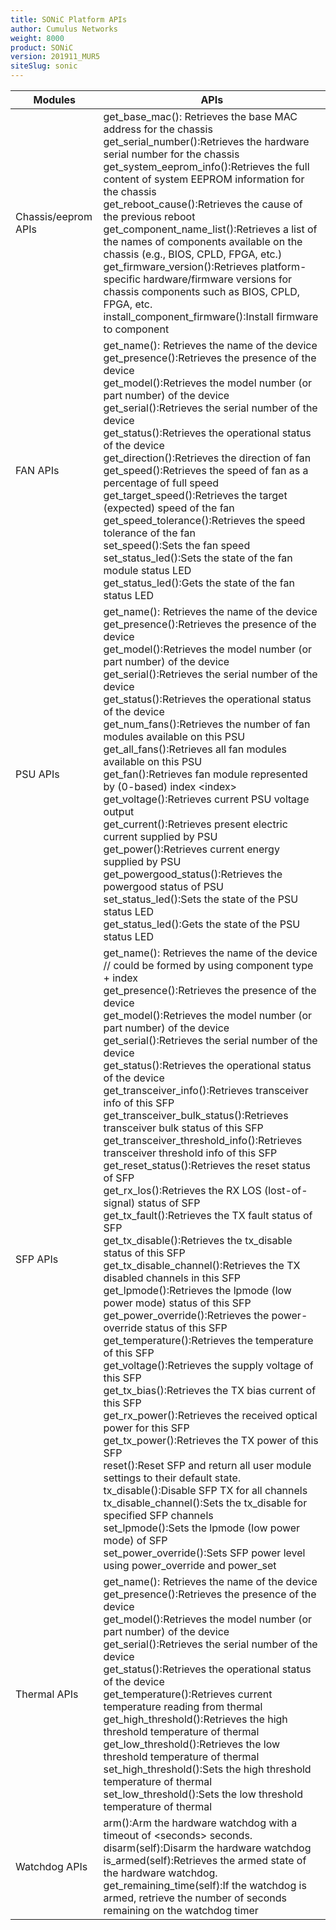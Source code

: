 ```yaml
---
title: SONiC Platform APIs
author: Cumulus Networks
weight: 8000
product: SONiC
version: 201911_MUR5
siteSlug: sonic
---
```


| Modules | APIs |
| ------- | ---- |
| Chassis/eeprom APIs | get_base_mac(): Retrieves the base MAC address for the chassis<br />get_serial_number():Retrieves the hardware serial number for the chassis<br />get_system_eeprom_info():Retrieves the full content of system EEPROM information for the chassis<br />get_reboot_cause():Retrieves the cause of the previous reboot<br />get_component_name_list():Retrieves a list of the names of components available on the chassis (e.g., BIOS, CPLD, FPGA, etc.)<br />get_firmware_version():Retrieves platform-specific hardware/firmware versions for chassis components such as BIOS, CPLD, FPGA, etc.<br />install_component_firmware():Install firmware to component |
| FAN APIs | get_name(): Retrieves the name of the device<br />get_presence():Retrieves the presence of the device<br />get_model():Retrieves the model number (or part number) of the device<br />get_serial():Retrieves the serial number of the device<br />get_status():Retrieves the operational status of the device<br />get_direction():Retrieves the direction of fan<br />get_speed():Retrieves the speed of fan as a percentage of full speed<br />get_target_speed():Retrieves the target (expected) speed of the fan<br />get_speed_tolerance():Retrieves the speed tolerance of the fan<br />set_speed():Sets the fan speed<br />set_status_led():Sets the state of the fan module status LED<br />get_status_led():Gets the state of the fan status LED |
| PSU APIs | get_name(): Retrieves the name of the device<br />get_presence():Retrieves the presence of the device<br />get_model():Retrieves the model number (or part number) of the device<br />get_serial():Retrieves the serial number of the device<br />get_status():Retrieves the operational status of the device<br />get_num_fans():Retrieves the number of fan modules available on this PSU<br />get_all_fans():Retrieves all fan modules available on this PSU<br />get_fan():Retrieves fan module represented by (0-based) index &lt;index><br />get_voltage():Retrieves current PSU voltage output<br />get_current():Retrieves present electric current supplied by PSU<br />get_power():Retrieves current energy supplied by PSU<br />get_powergood_status():Retrieves the powergood status of PSU<br />set_status_led():Sets the state of the PSU status LED<br />get_status_led():Gets the state of the PSU status LED |
| SFP APIs | get_name(): Retrieves the name of the device // could be formed by using component type + index<br />get_presence():Retrieves the presence of the device<br />get_model():Retrieves the model number (or part number) of the device<br />get_serial():Retrieves the serial number of the device<br />get_status():Retrieves the operational status of the device<br />get_transceiver_info():Retrieves transceiver info of this SFP<br />get_transceiver_bulk_status():Retrieves transceiver bulk status of this SFP<br />get_transceiver_threshold_info():Retrieves transceiver threshold info of this SFP<br />get_reset_status():Retrieves the reset status of SFP<br />get_rx_los():Retrieves the RX LOS (lost-of-signal) status of SFP<br />get_tx_fault():Retrieves the TX fault status of SFP<br />get_tx_disable():Retrieves the tx_disable status of this SFP<br />get_tx_disable_channel():Retrieves the TX disabled channels in this SFP<br />get_lpmode():Retrieves the lpmode (low power mode) status of this SFP<br />get_power_override():Retrieves the power-override status of this SFP<br />get_temperature():Retrieves the temperature of this SFP<br />get_voltage():Retrieves the supply voltage of this SFP<br />get_tx_bias():Retrieves the TX bias current of this SFP<br />get_rx_power():Retrieves the received optical power for this SFP<br />get_tx_power():Retrieves the TX power of this SFP<br />reset():Reset SFP and return all user module settings to their default state.<br />tx_disable():Disable SFP TX for all channels<br />tx_disable_channel():Sets the tx_disable for specified SFP channels<br />set_lpmode():Sets the lpmode (low power mode) of SFP<br />set_power_override():Sets SFP power level using power_override and power_set |
| Thermal APIs | get_name(): Retrieves the name of the device<br />get_presence():Retrieves the presence of the device<br />get_model():Retrieves the model number (or part number) of the device<br />get_serial():Retrieves the serial number of the device<br />get_status():Retrieves the operational status of the device<br />get_temperature():Retrieves current temperature reading from thermal<br />get_high_threshold():Retrieves the high threshold temperature of thermal<br />get_low_threshold():Retrieves the low threshold temperature of thermal<br />set_high_threshold():Sets the high threshold temperature of thermal<br />set_low_threshold():Sets the low threshold temperature of thermal |
| Watchdog APIs | arm():Arm the hardware watchdog with a timeout of &lt;seconds> seconds.<br />disarm(self):Disarm the hardware watchdog<br />is_armed(self):Retrieves the armed state of the hardware watchdog.<br />get_remaining_time(self):If the watchdog is armed, retrieve the number of seconds remaining on the watchdog timer |
